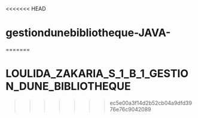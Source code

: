 <<<<<<< HEAD
# gestiondunebibliotheque-JAVA-
=======
# LOULIDA_ZAKARIA_S_1_B_1_GESTION_DUNE_BIBLIOTHEQUE
>>>>>>> ec5e00a3f14d2b52cb04a9dfd3976e76c9042089
